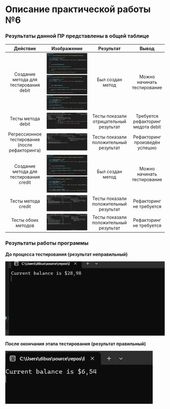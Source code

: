 # Описание практической работы №6

### Результаты данной ПР представлены в общей таблице 

| Действие | Изображение | Результат | Вывод |
|:----------:|:----------:|:----------:|:----------:|
| Создание метода для тестирования debit | ![Тут изображение медота в VS 1](https://github.com/Babadzakkkich/PiT/blob/master/Kobzev_Busin/222_Kobzev_Busin_PR6_Bank/Images/DebitLessThanZero.png) ![2](https://github.com/Babadzakkkich/PiT/blob/master/Kobzev_Busin/222_Kobzev_Busin_PR6_Bank/Images/DebitMoreThanBalance.png) ![3](https://github.com/Babadzakkkich/PiT/blob/master/Kobzev_Busin/222_Kobzev_Busin_PR6_Bank/Images/DebitUpdatesBalance.png)| Был создан метод | Можно начинать тестирование |
| Тесты метода debit | ![Тут изображение тестов в VS](https://github.com/Babadzakkkich/PiT/blob/master/Kobzev_Busin/222_Kobzev_Busin_PR6_Bank/Images/DebitTestBad.png) | Тесты показали отрицательный результат | Требуется рефакторинг медота debit |
| Регрессионное тестирование (после рефакторинга) | ![Тут изображение тестов в VS](https://github.com/Babadzakkkich/PiT/blob/master/Kobzev_Busin/222_Kobzev_Busin_PR6_Bank/Images/DebitTestGood.png) | Тесты показали положительный результат | Рефакторинг произведён успешно |
| Создание метода для тестирования credit| ![Тут изображение медота в VS](https://github.com/Babadzakkkich/PiT/blob/master/Kobzev_Busin/222_Kobzev_Busin_PR6_Bank/Images/CreditLessThanZero.png ) ![2](https://github.com/Babadzakkkich/PiT/blob/master/Kobzev_Busin/222_Kobzev_Busin_PR6_Bank/Images/CreditUpdatesBalance.png)| Был создан метод | Можно начинать тестирование |
| Тесты метода credit | ![Тут изображение тестов в VS](https://github.com/Babadzakkkich/PiT/blob/master/Kobzev_Busin/222_Kobzev_Busin_PR6_Bank/Images/CreditTestGood.png) | Тесты показали положительный результат | Рефакторинг не требуется |
| Тесты обоих методов | ![Тут изображение тестов в VS](https://github.com/Babadzakkkich/PiT/blob/master/Kobzev_Busin/222_Kobzev_Busin_PR6_Bank/Images/TestAll.png) | Тесты показали положительный результат | Рефакторинг не требуется |

### Результаты работы программы

**До процесса тестирования (результат неправильный)**

![ResFalse](https://github.com/Babadzakkkich/PiT/blob/master/Kobzev_Busin/222_Kobzev_Busin_PR6_Bank/Images/ProgramResultFalse.png)

**После окончания этапа тестирования (результат правильный)**

![ResTrue](https://github.com/Babadzakkkich/PiT/blob/master/Kobzev_Busin/222_Kobzev_Busin_PR6_Bank/Images/ProgramResultTrue.png)
